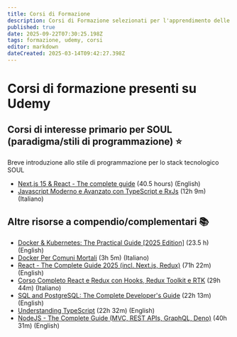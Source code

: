 ```yaml
---
title: Corsi di Formazione
description: Corsi di Formazione selezionati per l'apprendimento delle tecnologie dello stack tecnologico di SOUL mediante la piattaforma di e-learning Udemy.
published: true
date: 2025-09-22T07:30:25.198Z
tags: formazione, udemy, corsi
editor: markdown
dateCreated: 2025-03-14T09:42:27.398Z
---
```


# Corsi di formazione presenti su Udemy

## Corsi di interesse primario per SOUL (paradigma/stili di programmazione) ⭐️

Breve introduzione allo stile di programmazione per lo stack tecnologico SOUL

* [Next.js 15 & React - The complete guide](https://e2.udemymail.com/ls/click?upn=u001.1kONf-2B8QsqOu8Qr579tLH87pHnq4RYLZ-2Fe7F5NzC-2FgsFAm4pq3wGsV4Ks1roLD-2BZzcmdeigNWBjUaNJebSjm46KWuJk3sAQLz7vYBJhEoI6PClIMwtZem4bwcQA6RQ4lZU6YakH9-2BI0WgOfy5nKdMHi92sPN7tsHnHU9w9-2Bi-2BnBsGOVfas4F628MRVj3kCU1BAGOxD7smEvyuDq3yaiZY9P-2FR5ubocqSnoDmhx9g3rkFxXYIsHlyDjDV-2Ba3LH2mnVfy91NMPNtvn1m6HP0K6lQ-3D-3DYBX9_M38kyxM4Yk6wRWAX5SDa2mbgTzjpnpKAT4mel0opMKxWnZ6Pzuy-2F1hmdT26qgT067B0iNBVSdC-2BxUVZAQyDrJkqIxDP40gjFnz5a8EK-2BxbvQtmmB-2BsH1UUyXtYUAMdIExfzc-2B5jlkOvIgMj-2FbDcIRtE7OU-2B1bSsCD05EAnY1n-2BvFNMCs0VGKQblGb-2BfC8-2BgHJ4oOxMKEzZFPUpPScD9c-2BKho3BFB26GozfSQ5fFwwXkVhnmJqJZ7R0ZGKkzb-2BvDYKFYBYyM9bcq4eo0xnmNFcBOo6V-2BH8jxAzeUMX2HCHdO07XBFtYwHe6mkEYnSh3MxKITQDvM65xNc-2FNsX-2F4-2FRl1dMuY0WagzEMkQNbtVMWyKTWd-2BubxmBAsB0xh43lB1l) (40.5 hours) (English)
* [Javascript Moderno e Avanzato con TypeScript e RxJs](https://unipd.udemy.com/course/corso-javascript-es6-avanzato-italiano/) (12h 9m) (Italiano)

## Altre risorse a compendio/complementari 📚

* [Docker & Kubernetes: The Practical Guide \[2025 Edition\]](https://unipd.udemy.com/course/docker-kubernetes-the-practical-guide/) (23.5 h) (English)
* [Docker Per Comuni Mortali](https://unipd.udemy.com/course/docker-per-comuni-mortali/) (3h 5m) (Italiano)
* [React - The Complete Guide 2025 (incl. Next.js, Redux)](https://unipd.udemy.com/course/react-the-complete-guide-incl-redux/) (71h 22m) (English)
* [Corso Completo React e Redux con Hooks, Redux Toolkit e RTK](https://unipd.udemy.com/course/react-redux-per-principianti-italiano/) (29h 44m) (Italiano)
* [SQL and PostgreSQL: The Complete Developer's Guide](https://unipd.udemy.com/course/sql-and-postgresql/) (22h 13m) (English)
* [Understanding TypeScript](https://unipd.udemy.com/course/understanding-typescript/) (22h 32m) (English)
* [NodeJS - The Complete Guide (MVC, REST APIs, GraphQL, Deno)](https://unipd.udemy.com/course/nodejs-the-complete-guide/) (40h 31m) (English)